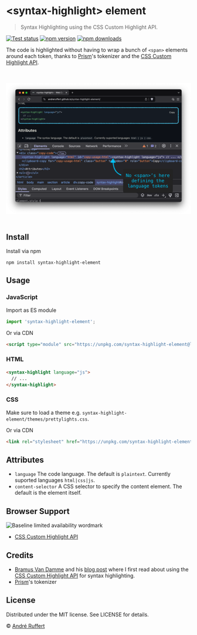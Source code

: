 # &lt;syntax-highlight&gt; element

> Syntax Highlighting using the CSS Custom Highlight API.

[![Test status](https://img.shields.io/github/actions/workflow/status/andreruffert/syntax-highlight-element/test.yml?label=Test&logo=github&color=32A9C3&labelColor=1B3C4A)](https://github.com/andreruffert/syntax-highlight-element/actions/workflows/test.yml)
[![npm version](https://img.shields.io/npm/v/syntax-highlight-element?color=32A9C3&labelColor=1B3C4A)](https://www.npmjs.com/package/syntax-highlight-element)
[![npm downloads](https://img.shields.io/npm/dm/syntax-highlight-element?logo=npm&color=32A9C3&labelColor=1B3C4A)](https://www.npmjs.com/package/syntax-highlight-element)

The code is highlighted without having to wrap a bunch of `<span>` elements around each token, thanks to [Prism][prism_github]'s tokenizer and the [CSS Custom Highlight API][MDN_CSS_Custom_Highlight_API].

<div align="center">
  <br>
  <br>
  <img src="media/cover.png" alt="Screenshot of the <syntax-highlight> element demo in the browser with DevTools open">
  <br>
  <br>
</div>

## Install

Install via npm

```shell
npm install syntax-highlight-element
```

## Usage

### JavaScript

Import as ES module

```js
import 'syntax-highlight-element';
```

Or via CDN

```html
<script type="module" src="https://unpkg.com/syntax-highlight-element@latest/dist/syntax-highlight-element.js"></script>
```

### HTML

```html
<syntax-highlight language="js">
  // ... 
</syntax-highlight>
```

### CSS

Make sure to load a theme e.g. `syntax-highlight-element/themes/prettylights.css`.

Or via CDN

```html
<link rel="stylesheet" href="https://unpkg.com/syntax-highlight-element@latest/dist/themes/prettylights.css">
```

## Attributes

* `language` The code language. The default is `plaintext`. Currently suported languages `html|css|js`.
* `content-selector` A CSS selector to specify the content element. The default is the element itself.

## Browser Support

<picture>
  <source media="(prefers-color-scheme: dark)" srcset="https://web-platform-dx.github.io/web-features/assets/img/baseline-limited-word-dark.svg">
  <img src="https://web-platform-dx.github.io/web-features/assets/img/baseline-limited-word.svg" width="224" height="63" alt="Baseline limited availability wordmark">
</picture>

- [CSS Custom Highlight API][caniuse_mdn-api_highlight]

## Credits

* [Bramus Van Damme][bramus_github] and his [blog post][bramus_blog_post] where I first read about using the [CSS Custom Highlight API][MDN_CSS_Custom_Highlight_API] for syntax highlighting.
* [Prism][prism_github]'s tokenizer

## License

Distributed under the MIT license. See LICENSE for details. 

© [André Ruffert](https://andreruffert.com)

[prism_github]: https://github.com/PrismJS/prism
[bramus_github]: https://github.com/bramus
[bramus_blog_post]: https://www.bram.us/2024/02/18/custom-highlight-api-for-syntax-highlighting
[MDN_CSS_Custom_Highlight_API]: https://developer.mozilla.org/en-US/docs/Web/API/CSS_Custom_Highlight_API
[caniuse_mdn-api_highlight]: https://caniuse.com/mdn-api_highlight
